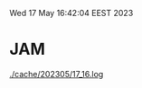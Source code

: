 Wed 17 May 16:42:04 EEST 2023
# JAM
<a href='./cache/202305/17_16.log'>./cache/202305/17_16.log</a>
